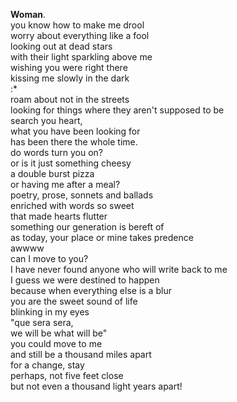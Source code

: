**Woman**.  
you know how to make me drool  
worry about everything like a fool  
looking out at dead stars  
with their light sparkling above me  
wishing you were right there  
kissing me slowly in the dark  
:*  
roam about not in the streets  
looking for things where they aren't supposed to be  
search you heart,  
what you have been looking for  
has been there the whole time.  
do words turn you on?  
or is it just something cheesy  
a double burst pizza  
or having me after a meal?  
poetry, prose, sonnets and ballads  
enriched with words so sweet  
that made hearts flutter  
something our generation is bereft of  
as today, your place or mine takes predence  
awwww  
can I move to you?  
I have never found anyone who will write back to me  
I guess we were destined to happen  
because when everything else is a blur  
you are the sweet sound of life  
blinking in my eyes  
"que sera sera,  
we will be what will be"  
you could move to me  
and still be a thousand miles apart  
for a change, stay  
perhaps, not five feet close  
but not even a thousand light years apart!  

